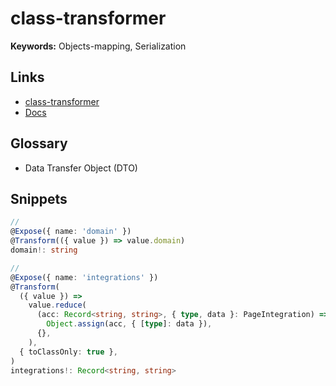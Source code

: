 # class-transformer

**Keywords:** Objects-mapping, Serialization

## Links

- [class-transformer](https://github.com/typestack/class-transformer)
- [Docs](https://docs.typestack.community/class-transformer)

## Glossary

- Data Transfer Object (DTO)

## Snippets

```ts
//
@Expose({ name: 'domain' })
@Transform(({ value }) => value.domain)
domain!: string

//
@Expose({ name: 'integrations' })
@Transform(
  ({ value }) =>
    value.reduce(
      (acc: Record<string, string>, { type, data }: PageIntegration) =>
        Object.assign(acc, { [type]: data }),
      {},
    ),
  { toClassOnly: true },
)
integrations!: Record<string, string>
```
